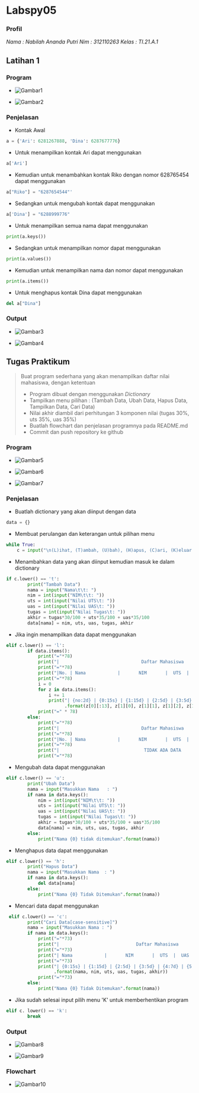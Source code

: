# Labspy05

### Profil
_Nama   : Nabilah Ananda Putri_
_Nim    : 312110263_
_Kelas  : TI.21.A.1_

## Latihan 1

### Program
- ![Gambar1](screenshots/Screenshot1.png)

- ![Gambar2](screenshots/Screenshot2.png)

### Penjelasan
- Kontak Awal
```py
a = {'Ari': 6281267888, 'Dina': 6287677776}
```

- Untuk menampilkan kontak Ari dapat menggunakan 
```py
a['Ari']
```

- Kemudian untuk menambahkan kontak Riko dengan nomor 628765454 dapat menggunakan
```py
a["Riko"] = "6287654544"'
```

- Sedangkan untuk mengubah kontak dapat menggunakan 
```py
a['Dina'] = "6288999776"
```

- Untuk menampilkan semua nama dapat menggunakan 
```py
print(a.keys())
```

- Sedangkan untuk menampilkan nomor dapat menggunakan 
```py
print(a.values())
```

- Kemudian untuk menampilkan nama dan nomor dapat menggunakan 
```py
print(a.items())
```


- Untuk menghapus kontak Dina dapat menggunakan 
```py
del a["Dina"]
```

### Output
- ![Gambar3](screenshots/Screenshot3.png)

- ![Gambar4](screenshots/Screenshot4.png)

## Tugas Praktikum
> Buat program sederhana yang akan menampilkan daftar nilai mahasiswa, dengan ketentuan
> - Program dibuat dengan menggunakan *Dictionary*
> - Tampilkan menu pilihan : (Tambah Data, Ubah Data, Hapus Data, Tampilkan Data, Cari Data)
> - Nilai akhir diambil dari perhitungan 3 komponen nilai (tugas 30%, uts 35%, uas 35%)
> - Buatlah flowchart dan penjelasan programnya pada README.md
> - Commit dan push repository ke github

### Program
- ![Gambar5](screenshots/Screenshot5.png)

- ![Gambar6](screenshots/Screenshot6.png)

- ![Gambar7](screenshots/Screenshot7.png)

### Penjelasan
- Buatlah dictionary yang akan diinput dengan data
```py
data = {}
```

- Membuat perulangan dan keterangan untuk pilihan menu
```py
while True:
    c = input("\n(L)ihat, (T)ambah, (U)bah), (H)apus, (C)ari, (K)eluar: ")
```

- Menambahkan data yang akan diinput kemudian masuk ke dalam dictionary
```py
if c.lower() == 't':
        print("Tambah Data")
        nama = input("Nama\t\t: ")
        nim = int(input("NIM\t\t: "))
        uts = int(input("Nilai UTS\t: "))
        uas = int(input("Nilai UAS\t: "))
        tugas = int(input("Nilai Tugas\t: "))
        akhir = tugas*30/100 + uts*35/100 + uas*35/100
        data[nama] = nim, uts, uas, tugas, akhir
```

- Jika ingin menampilkan data dapat menggunakan
```py
elif c.lower() == 'l':
        if data.items():
            print("="*78)
            print("|                               Daftar Mahasiswa                             |")
            print("="*78)
            print("|No. | Nama            |       NIM       |  UTS  |  UAS  |  Tugas  |  Akhir  |")
            print("="*78)
            i = 0
            for z in data.items():
                i += 1
                print("| {no:2d} | {0:15s} | {1:15d} | {2:5d} | {3:5d} | {4:7d} | {5:7.2f} |"
                      .format(z[0][:13], z[1][0], z[1][1], z[1][2], z[1][3], z[1][4], no=i))
            print("=" * 78)
        else:
            print("="*78)
            print("|                               Daftar Mahasiswa                             |")
            print("="*78)
            print("|No. | Nama            |       NIM       |  UTS  |  UAS  |  Tugas  |  Akhir  |")
            print("="*78)
            print("|                                TIDAK ADA DATA                              |")
            print("="*78)
```

- Mengubah data dapat menggunakan 
```py
elif c.lower() == 'u':
        print("Ubah Data")
        nama = input("Masukkan Nama   : ")
        if nama in data.keys():
            nim = int(input("NIM\t\t: "))
            uts = int(input("Nilai UTS\t: "))
            uas = int(input("Nilai UAS\t: "))
            tugas = int(input("Nilai Tugas\t: "))
            akhir = tugas*30/100 + uts*35/100 + uas*35/100
            data[nama] = nim, uts, uas, tugas, akhir
        else:
            print("Nama {0} tidak ditemukan".format(nama))
```

- Menghapus data dapat menggunakan
```py
elif c.lower() == 'h':
        print("Hapus Data")
        nama = input("Masukkan Nama  : ")
        if nama in data.keys():
            del data[nama]
        else:
            print("Nama {0} Tidak Ditemukan".format(nama))
```

- Mencari data dapat menggunakan
```py
 elif c.lower() == 'c':
        print("Cari Data[case-sensitive]")
        nama = input("Masukkan Nama : ")
        if nama in data.keys():
            print("="*73)
            print("|                             Daftar Mahasiswa                          |")
            print("="*73)
            print("| Nama            |       NIM       |  UTS  |  UAS  |  Tugas  |  Akhir  |")
            print("="*73)
            print("| {0:15s} | {1:15d} | {2:5d} | {3:5d} | {4:7d} | {5:7.2f} |"
                  .format(nama, nim, uts, uas, tugas, akhir))
            print("="*73)
        else:
            print("Nama {0} Tidak Ditemukan".format(nama))
```

- Jika sudah selesai input pilih menu 'K' untuk memberhentikan program
```py
elif c. lower() == 'k':
        break
```

### Output
- ![Gambar8](screenshots/Screenshot8.png)

- ![Gambar9](screenshots/Screenshot9.png)

### Flowchart
- ![Gambar10](screenshots/Screenshot10.png)